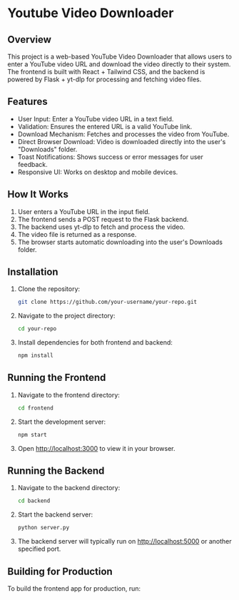 # Youtube Video Downloader

## Overview

This project is a web-based YouTube Video Downloader that allows users to enter a YouTube video URL and download the video directly to their system. The frontend is built with React + Tailwind CSS, and the backend is powered by Flask + yt-dlp for processing and fetching video files.

## Features

- User Input: Enter a YouTube video URL in a text field.
- Validation: Ensures the entered URL is a valid YouTube link.
- Download Mechanism: Fetches and processes the video from YouTube.
- Direct Browser Download: Video is downloaded directly into the user's "Downloads" folder.
- Toast Notifications: Shows success or error messages for user feedback.
- Responsive UI: Works on desktop and mobile devices.

## How It Works

1. User enters a YouTube URL in the input field.
2. The frontend sends a POST request to the Flask backend.
3. The backend uses yt-dlp to fetch and process the video.
4. The video file is returned as a response.
5. The browser starts automatic downloading into the user's Downloads folder.

## Installation

1. Clone the repository:
   ```bash
   git clone https://github.com/your-username/your-repo.git
   ```
2. Navigate to the project directory:
   ```bash
   cd your-repo
   ```
3. Install dependencies for both frontend and backend:
   ```bash
   npm install
   ```

## Running the Frontend

1. Navigate to the frontend directory:
   ```bash
   cd frontend
   ```
2. Start the development server:
   ```bash
   npm start
   ```
3. Open [http://localhost:3000](http://localhost:3000) to view it in your browser.

## Running the Backend

1. Navigate to the backend directory:
   ```bash
   cd backend
   ```
2. Start the backend server:
   ```bash
   python server.py
   ```
3. The backend server will typically run on [http://localhost:5000](http://localhost:5000) or another specified port.

## Building for Production

To build the frontend app for production, run:
